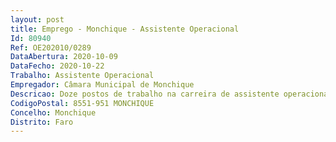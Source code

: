 ```yaml
--- 
layout: post
title: Emprego - Monchique - Assistente Operacional
Id: 80940
Ref: OE202010/0289
DataAbertura: 2020-10-09
DataFecho: 2020-10-22
Trabalho: Assistente Operacional
Empregador: Câmara Municipal de Monchique
Descricao: Doze postos de trabalho na carreira de assistente operacional   Ação social, educação e saúde (cinco postos de trabalho)   Higiene e limpeza urbana e de edifícios (um posto de trabalho)   Cantoneiro (dois postos de trabalho)   Águas e saneamento (três postos de trabalho)   Motorista (um posto de trabalho).Funções de natureza executiva, com base em instruções gerais, grau de baixa complexidade.
CodigoPostal: 8551-951 MONCHIQUE
Concelho: Monchique
Distrito: Faro
--- 
```

